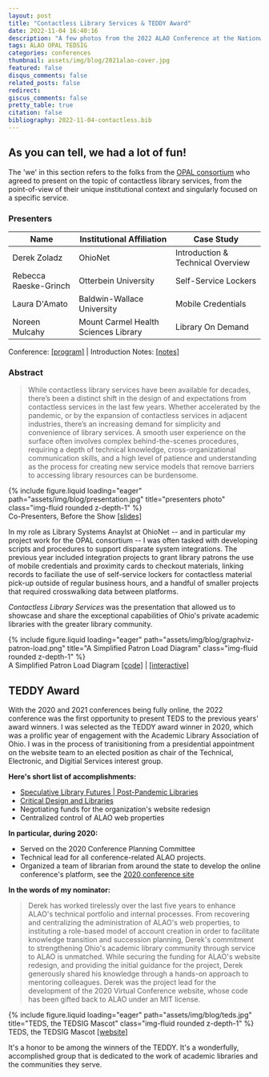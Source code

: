 ```yaml
---
layout: post
title: "Contactless Library Services & TEDDY Award"
date: 2022-11-04 16:40:16
description: "A few photos from the 2022 ALAO Conference at the Nationwide Conference Center"
tags: ALAO OPAL TEDSIG
categories: conferences
thumbnail: assets/img/blog/2021alao-cover.jpg
featured: false
disqus_comments: false
related_posts: false
redirect:
giscus_comments: false
pretty_table: true
citation: false
bibliography: 2022-11-04-contactless.bib
---
```


## As you can tell, we had a lot of fun!

The 'we' in this section refers to the folks from the [OPAL consortium](https://opal-libraries.org/) who agreed to present on the topic of contactless library services, from the point-of-view of their unique institutional context and singularly focused on a specific service.

### Presenters

| Name                  | Institutional Affiliation            | Case Study                        |
|-----------------------|--------------------------------------|-----------------------------------|
| Derek Zoladz          | OhioNet                              | Introduction & Technical Overview |
| Rebecca Raeske-Grinch | Otterbein University                 | Self-Service Lockers              |
| Laura D'Amato         | Baldwin-Wallace University           | Mobile Credentials                |
| Noreen Mulcahy        | Mount Carmel Health Sciences Library | Library On Demand                 |

<div class="caption">Conference: <a href="/assets/pdf/contactless/program.pdf">[program]</a> | Introduction Notes: <a href="/assets/pdf/contactless/notes.pdf">[notes]</a></div>

### Abstract

> While contactless library services have been available for decades, there’s been a distinct shift in the design of and expectations from contactless services in the last few years. Whether accelerated by the pandemic, or by the expansion of contactless services in adjacent industries, there’s an increasing demand for simplicity and convenience of library services. A smooth user experience on the surface often involves complex behind-the-scenes procedures, requiring a depth of technical knowledge, cross-organizational communication skills, and a high level of patience and understanding as the process for creating new service models that remove barriers to accessing library resources can be burdensome.

<div class="row justify-content-center">
    <div class="col-sm-10 mt-3 mt-md-0">
        {% include figure.liquid loading="eager" path="assets/img/blog/presentation.jpg" title="presenters photo" class="img-fluid rounded z-depth-1" %}
    </div>
</div>
<div class="caption">Co-Presenters, Before the Show <a href="/assets/pdf/contactless/contactless-library-services.pdf">[slides]</a></div>

In my role as Library Systems Anaylst at OhioNet -- and in particular my project work for the OPAL consortium -- I was often tasked with developing scripts and procedures to support disparate system integrations. The previous year included integration projects to grant library patrons the use of mobile credentials and proximity cards to checkout materials, linking records to faciliate the use of self-service lockers for contactless material pick-up outside of regular business hours, and a handful of smaller projects that required crosswalking data between platforms.

*Contactless Library Services* was the presentation that allowed us to showcase and share the exceptional capabilities of Ohio's private academic libraries with the greater library community.

<div class="row justify-content-center">
    <div class="col-sm-8 mt-3 mt-md-0">
        {% include figure.liquid loading="eager" path="assets/img/blog/graphviz-patron-load.png" title="A Simplified Patron Load Diagram" class="img-fluid rounded z-depth-1" %}
    </div>
</div>
<div class="caption">A Simplified Patron Load Diagram <a href="/assets/pdf/contactless/diagram.dot">[code]</a> | <a href="https://dreampuf.github.io/GraphvizOnline/?url=https://gist.githubusercontent.com/dzoladz/d9d7f8f3bf5021f7e983aa7dbfcd339d/raw/9b0445998406fc5f07d8a7abfb1a64c2e7c7a813/simplified-alao2022.gv">[interactive]</a></div>

## TEDDY Award

With the 2020 and 2021 conferences being fully online, the 2022 conference was the first opportunity to present TEDS to the previous years' award winners. I was selected as the TEDDY award winner in 2020, which was a prolific year of engagement with the Academic Library Association of Ohio. I was in the process of tranisitioning from a presidential appointment on the website team to an elected position as chair of the Technical, Electronic, and Digitial Services interest group.

**Here's short list of accomplishments:**
- [Speculative Library Futures \| Post-Pandemic Libraries](https://futures.alaoweb.org/)
- [Critical Design and Libraries](https://tedsig.alaoweb.org/)
- Negotiating funds for the organization's website redesign
- Centralized control of ALAO web properties

**In particular, during 2020:**
- Served on the 2020 Conference Planning Committee
- Technical lead for all conference-related ALAO projects.
- Organized a team of librarian from around the state to develop the online conference's platform, see the [2020 conference site](https://2020.alaoweb.org/)

**In the words of my nominator:**

> Derek has worked tirelessly over the last five years to enhance ALAO's technical portfolio and internal processes. From recovering and centralizing the administration of ALAO's web properties, to instituting a role-based model of account creation in order to facilitate knowledge transition and succession planning, Derek's commitment to strengthening Ohio's academic library community through service to ALAO is unmatched. While securing the funding for ALAO's website redesign, and providing the initial guidance for the project, Derek generously shared his knowledge through a hands-on approach to mentoring colleagues. Derek was the project lead for the development of the 2020 Virtual Conference website, whose code has been gifted back to ALAO under an MIT license.

<div class="row justify-content-center">
    <div class="col-sm-8 mt-3 mt-md-0">
        {% include figure.liquid loading="eager" path="assets/img/blog/teds.jpg" title="TEDS, the TEDSIG Mascot" class="img-fluid rounded z-depth-1" %}
    </div>
</div>
<div class="caption">TEDS, the TEDSIG Mascot <a href="https://www.alaoweb.org/igs/tedsig/index.html">[website]</a></div>

It's a honor to be among the winners of the TEDDY. It's a wonderfully, accomplished group that is dedicated to the work of academic libraries and the communities they serve.
